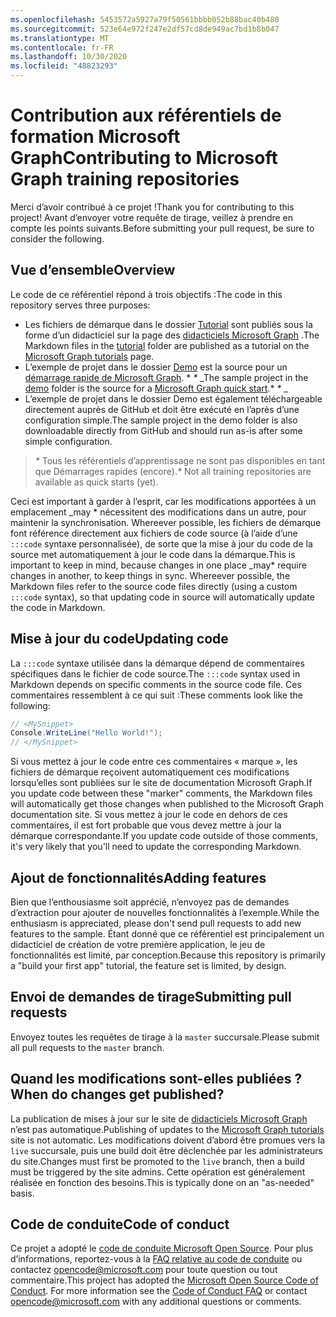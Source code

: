 ```yaml
---
ms.openlocfilehash: 5453572a5927a79f50561bbbb052b88bac40b480
ms.sourcegitcommit: 523e64e972f247e2df57cd8de949ac7bd1b8b047
ms.translationtype: MT
ms.contentlocale: fr-FR
ms.lasthandoff: 10/30/2020
ms.locfileid: "48823293"
---
```

# <a name="contributing-to-microsoft-graph-training-repositories"></a><span data-ttu-id="09c81-101">Contribution aux référentiels de formation Microsoft Graph</span><span class="sxs-lookup"><span data-stu-id="09c81-101">Contributing to Microsoft Graph training repositories</span></span>

<span data-ttu-id="09c81-102">Merci d’avoir contribué à ce projet !</span><span class="sxs-lookup"><span data-stu-id="09c81-102">Thank you for contributing to this project!</span></span> <span data-ttu-id="09c81-103">Avant d’envoyer votre requête de tirage, veillez à prendre en compte les points suivants.</span><span class="sxs-lookup"><span data-stu-id="09c81-103">Before submitting your pull request, be sure to consider the following.</span></span>

## <a name="overview"></a><span data-ttu-id="09c81-104">Vue d’ensemble</span><span class="sxs-lookup"><span data-stu-id="09c81-104">Overview</span></span>

<span data-ttu-id="09c81-105">Le code de ce référentiel répond à trois objectifs :</span><span class="sxs-lookup"><span data-stu-id="09c81-105">The code in this repository serves three purposes:</span></span>

- <span data-ttu-id="09c81-106">Les fichiers de démarque dans le dossier [Tutorial](/tutorial) sont publiés sous la forme d’un didacticiel sur la page des [didacticiels Microsoft Graph](https://docs.microsoft.com/graph/tutorials) .</span><span class="sxs-lookup"><span data-stu-id="09c81-106">The Markdown files in the [tutorial](/tutorial) folder are published as a tutorial on the [Microsoft Graph tutorials](https://docs.microsoft.com/graph/tutorials) page.</span></span>
- <span data-ttu-id="09c81-107">L’exemple de projet dans le dossier [Demo](/demo) est la source pour un [démarrage rapide de Microsoft Graph](https://developer.microsoft.com/graph/quick-start). \* *\** _</span><span class="sxs-lookup"><span data-stu-id="09c81-107">The sample project in the [demo](/demo) folder is the source for a [Microsoft Graph quick start](https://developer.microsoft.com/graph/quick-start).\* *\** _</span></span>
- <span data-ttu-id="09c81-108">L’exemple de projet dans le dossier Demo est également téléchargeable directement auprès de GitHub et doit être exécuté en l’après d’une configuration simple.</span><span class="sxs-lookup"><span data-stu-id="09c81-108">The sample project in the demo folder is also downloadable directly from GitHub and should run as-is after some simple configuration.</span></span>

> <span data-ttu-id="09c81-109">_*\**_ Tous les référentiels d’apprentissage ne sont pas disponibles en tant que Démarrages rapides (encore).</span><span class="sxs-lookup"><span data-stu-id="09c81-109">_*\**_ Not all training repositories are available as quick starts (yet).</span></span>

<span data-ttu-id="09c81-110">Ceci est important à garder à l’esprit, car les modifications apportées à un emplacement _may \* nécessitent des modifications dans un autre, pour maintenir la synchronisation. Whereever possible, les fichiers de démarque font référence directement aux fichiers de code source (à l’aide d’une `:::code` syntaxe personnalisée), de sorte que la mise à jour du code de la source met automatiquement à jour le code dans la démarque.</span><span class="sxs-lookup"><span data-stu-id="09c81-110">This is important to keep in mind, because changes in one place _may\* require changes in another, to keep things in sync. Whereever possible, the Markdown files refer to the source code files directly (using a custom `:::code` syntax), so that updating code in source will automatically update the code in Markdown.</span></span>

## <a name="updating-code"></a><span data-ttu-id="09c81-111">Mise à jour du code</span><span class="sxs-lookup"><span data-stu-id="09c81-111">Updating code</span></span>

<span data-ttu-id="09c81-112">La `:::code` syntaxe utilisée dans la démarque dépend de commentaires spécifiques dans le fichier de code source.</span><span class="sxs-lookup"><span data-stu-id="09c81-112">The `:::code` syntax used in Markdown depends on specific comments in the source code file.</span></span> <span data-ttu-id="09c81-113">Ces commentaires ressemblent à ce qui suit :</span><span class="sxs-lookup"><span data-stu-id="09c81-113">These comments look like the following:</span></span>

```csharp
// <MySnippet>
Console.WriteLine("Hello World!");
// </MySnippet>
```

<span data-ttu-id="09c81-114">Si vous mettez à jour le code entre ces commentaires « marque », les fichiers de démarque reçoivent automatiquement ces modifications lorsqu’elles sont publiées sur le site de documentation Microsoft Graph.</span><span class="sxs-lookup"><span data-stu-id="09c81-114">If you update code between these "marker" comments, the Markdown files will automatically get those changes when published to the Microsoft Graph documentation site.</span></span> <span data-ttu-id="09c81-115">Si vous mettez à jour le code en dehors de ces commentaires, il est fort probable que vous devez mettre à jour la démarque correspondante.</span><span class="sxs-lookup"><span data-stu-id="09c81-115">If you update code outside of those comments, it's very likely that you'll need to update the corresponding Markdown.</span></span>

## <a name="adding-features"></a><span data-ttu-id="09c81-116">Ajout de fonctionnalités</span><span class="sxs-lookup"><span data-stu-id="09c81-116">Adding features</span></span>

<span data-ttu-id="09c81-117">Bien que l’enthousiasme soit apprécié, n’envoyez pas de demandes d’extraction pour ajouter de nouvelles fonctionnalités à l’exemple.</span><span class="sxs-lookup"><span data-stu-id="09c81-117">While the enthusiasm is appreciated, please don't send pull requests to add new features to the sample.</span></span> <span data-ttu-id="09c81-118">Étant donné que ce référentiel est principalement un didacticiel de création de votre première application, le jeu de fonctionnalités est limité, par conception.</span><span class="sxs-lookup"><span data-stu-id="09c81-118">Because this repository is primarily a "build your first app" tutorial, the feature set is limited, by design.</span></span>

## <a name="submitting-pull-requests"></a><span data-ttu-id="09c81-119">Envoi de demandes de tirage</span><span class="sxs-lookup"><span data-stu-id="09c81-119">Submitting pull requests</span></span>

<span data-ttu-id="09c81-120">Envoyez toutes les requêtes de tirage à la `master` succursale.</span><span class="sxs-lookup"><span data-stu-id="09c81-120">Please submit all pull requests to the `master` branch.</span></span>

<!-- markdownlint-disable MD026 -->
## <a name="when-do-changes-get-published"></a><span data-ttu-id="09c81-121">Quand les modifications sont-elles publiées ?</span><span class="sxs-lookup"><span data-stu-id="09c81-121">When do changes get published?</span></span>

<span data-ttu-id="09c81-122">La publication de mises à jour sur le site de [didacticiels Microsoft Graph](https://docs.microsoft.com/graph/tutorials) n’est pas automatique.</span><span class="sxs-lookup"><span data-stu-id="09c81-122">Publishing of updates to the [Microsoft Graph tutorials](https://docs.microsoft.com/graph/tutorials) site is not automatic.</span></span> <span data-ttu-id="09c81-123">Les modifications doivent d’abord être promues vers la `live` succursale, puis une build doit être déclenchée par les administrateurs du site.</span><span class="sxs-lookup"><span data-stu-id="09c81-123">Changes must first be promoted to the `live` branch, then a build must be triggered by the site admins.</span></span> <span data-ttu-id="09c81-124">Cette opération est généralement réalisée en fonction des besoins.</span><span class="sxs-lookup"><span data-stu-id="09c81-124">This is typically done on an "as-needed" basis.</span></span>

## <a name="code-of-conduct"></a><span data-ttu-id="09c81-125">Code de conduite</span><span class="sxs-lookup"><span data-stu-id="09c81-125">Code of conduct</span></span>

<span data-ttu-id="09c81-p106">Ce projet a adopté le [code de conduite Microsoft Open Source](https://opensource.microsoft.com/codeofconduct/). Pour plus d’informations, reportez-vous à la [FAQ relative au code de conduite](https://opensource.microsoft.com/codeofconduct/faq/) ou contactez [opencode@microsoft.com](mailto:opencode@microsoft.com) pour toute question ou tout commentaire.</span><span class="sxs-lookup"><span data-stu-id="09c81-p106">This project has adopted the [Microsoft Open Source Code of Conduct](https://opensource.microsoft.com/codeofconduct/). For more information see the [Code of Conduct FAQ](https://opensource.microsoft.com/codeofconduct/faq/) or contact [opencode@microsoft.com](mailto:opencode@microsoft.com) with any additional questions or comments.</span></span>
